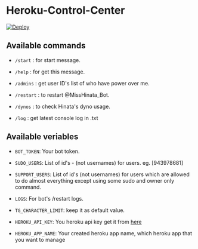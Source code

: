 # Heroku-Control-Center

[![Deploy](https://www.herokucdn.com/deploy/button.svg)](https://heroku.com/deploy?template=https://github.com/imdivu/HinataControler/tree/master)

## Available commands


* `/start` : for start message.

* `/help` : for get this message.

* `/admins` : get user ID's list of who have power over me.

* `/restart` : to restart @MissHinata_Bot.

* `/dynos` : to check Hinata's dyno usage.

* `/log` : get latest console log in .txt


## Available veriables


* `BOT_TOKEN`: Your bot token.

* `SUDO_USERS`: List of id's - (not usernames) for users. eg. [943978681]

* `SUPPORT_USERS`: List of id's (not usernames) for users which are allowed to do almost everything except using some sudo and owner only command.

* `LOGS`: For bot's /restart logs.

* `TG_CHARACTER_LIMIT`: keep it as default value.

* `HEROKU_API_KEY`: You heroku api key get it from [here](https://dashboard.heroku.com/account)

* `HEROKU_APP_NAME`: Your created heroku app name, which heroku app that you want to manage

